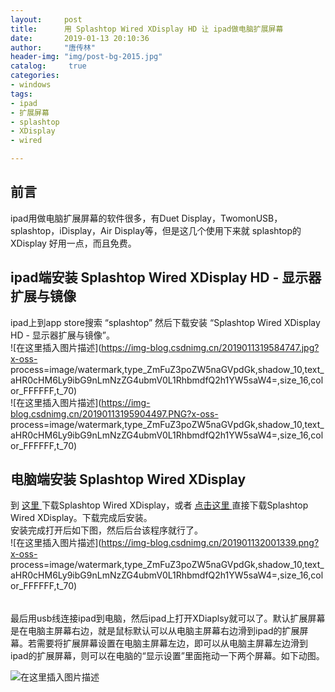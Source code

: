 ```yaml
---
layout:		post
title: 		用 Splashtop Wired XDisplay HD 让 ipad做电脑扩展屏幕
date: 		2019-01-13 20:10:36
author:		"唐传林"
header-img: "img/post-bg-2015.jpg"
catalog:	 true
categories:
- windows
tags:
- ipad
- 扩展屏幕
- splashtop
- XDisplay
- wired

---
```

##  前言

ipad用做电脑扩展屏幕的软件很多，有Duet Display，TwomonUSB，splashtop，iDisplay，Air
Display等，但是这几个使用下来就 splashtop的XDisplay 好用一点，而且免费。

##  ipad端安装 Splashtop Wired XDisplay HD - 显示器扩展与镜像

ipad上到app store搜索 “splashtop” 然后下载安装 “Splashtop Wired XDisplay HD - 显示器扩展与镜像”。  
![在这里插入图片描述](https://img-blog.csdnimg.cn/2019011319584747.jpg?x-oss-
process=image/watermark,type_ZmFuZ3poZW5naGVpdGk,shadow_10,text_aHR0cHM6Ly9ibG9nLmNzZG4ubmV0L1RhbmdfQ2h1YW5saW4=,size_16,color_FFFFFF,t_70)  
![在这里插入图片描述](https://img-blog.csdnimg.cn/20190113195904497.PNG?x-oss-
process=image/watermark,type_ZmFuZ3poZW5naGVpdGk,shadow_10,text_aHR0cHM6Ly9ibG9nLmNzZG4ubmV0L1RhbmdfQ2h1YW5saW4=,size_16,color_FFFFFF,t_70)

##  电脑端安装 Splashtop Wired XDisplay

到 [ 这里 ](https://www.splashtop.com/wiredxdisplay) 下载Splashtop Wired
XDisplay，或者 [ 点击这里
](https://d17kmd0va0f0mp.cloudfront.net/xdisplay/windows/Splashtop_Wired_XDisplay_Agent_v1.5.5.0.exe)
直接下载Splashtop Wired XDisplay。下载完成后安装。  
安装完成打开后如下图，然后后台该程序就行了。  
![在这里插入图片描述](https://img-blog.csdnimg.cn/201901132001339.png?x-oss-
process=image/watermark,type_ZmFuZ3poZW5naGVpdGk,shadow_10,text_aHR0cHM6Ly9ibG9nLmNzZG4ubmV0L1RhbmdfQ2h1YW5saW4=,size_16,color_FFFFFF,t_70)

######
最后用usb线连接ipad到电脑，然后ipad上打开XDiaplsy就可以了。默认扩展屏幕是在电脑主屏幕右边，就是鼠标默认可以从电脑主屏幕右边滑到ipad的扩展屏幕。若需要将扩展屏幕设置在电脑主屏幕左边，即可以从电脑主屏幕左边滑到ipad的扩展屏幕，则可以在电脑的“显示设置”里面拖动一下两个屏幕。如下动图。

![在这里插入图片描述](https://img-blog.csdnimg.cn/20190113200938989.gif)

